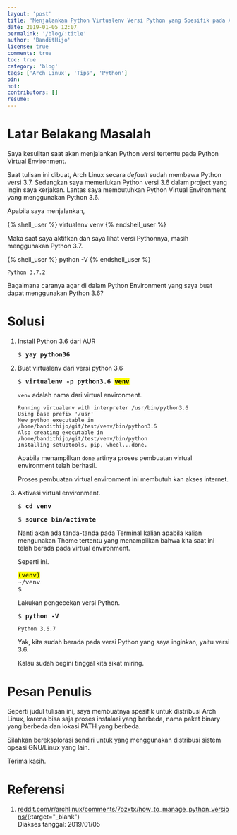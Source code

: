 ```yaml
---
layout: 'post'
title: 'Menjalankan Python Virtualenv Versi Python yang Spesifik pada Arch Linux'
date: 2019-01-05 12:07
permalink: '/blog/:title'
author: 'BanditHijo'
license: true
comments: true
toc: true
category: 'blog'
tags: ['Arch Linux', 'Tips', 'Python']
pin:
hot:
contributors: []
resume:
---
```


<!-- BANNER OF THE POST -->
<!-- <img class="post-body-img" src="{{ site.lazyload.logo_blank_banner }}" data-echo="#" onerror="imgError(this);" alt="banner"> -->

# Latar Belakang Masalah

Saya kesulitan saat akan menjalankan Python versi tertentu pada Python Virtual Environment.

Saat tulisan ini dibuat, Arch Linux secara *default* sudah membawa Python versi 3.7. Sedangkan saya memerlukan Python versi 3.6 dalam project yang ingin saya kerjakan. Lantas saya membutuhkan Python Virtual Environment yang menggunakan Python 3.6.

Apabila saya menjalankan,

{% shell_user %}
virtualenv venv
{% endshell_user %}

Maka saat saya aktifkan dan saya lihat versi Pythonnya, masih menggunakan Python 3.7.

{% shell_user %}
python -V
{% endshell_user %}

```
Python 3.7.2
```

Bagaimana caranya agar di dalam Python Environment yang saya buat dapat menggunakan Python 3.6?

# Solusi

1. Install Python 3.6 dari AUR
   <pre>
   $ <b>yay python36</b></pre>

2. Buat virtualenv dari versi python 3.6
   <pre>
   $ <b>virtualenv -p python3.6 <mark>venv</mark></b></pre>

   `venv` adalah nama dari virtual environment.

   ```
   Running virtualenv with interpreter /usr/bin/python3.6
   Using base prefix '/usr'
   New python executable in /home/bandithijo/git/test/venv/bin/python3.6
   Also creating executable in /home/bandithijo/git/test/venv/bin/python
   Installing setuptools, pip, wheel...done.
   ```

   Apabila menampilkan `done` artinya proses pembuatan virtual environment telah berhasil.

   Proses pembuatan virtual environment ini membutuh kan akses internet.
3. Aktivasi virtual environment.

   <pre>
   $ <b>cd venv</b></pre>

   <pre>
   $ <b>source bin/activate</b></pre>

   Nanti akan ada tanda-tanda pada Terminal kalian apabila kalian mengunakan Theme tertentu yang menampilkan bahwa kita saat ini telah berada pada virtual environment.

   Seperti ini.
   <pre>
   <mark>(venv)</mark>
   ~/venv
   $_</pre>

   Lakukan pengecekan versi Python.

   <pre>
   $ <b>python -V</b></pre>

   ```
   Python 3.6.7
   ```
   Yak, kita sudah berada pada versi Python yang saya inginkan, yaitu versi 3.6.

   Kalau sudah begini tinggal kita sikat miring.


# Pesan Penulis

Seperti judul tulisan ini, saya membuatnya spesifik untuk distribusi Arch Linux, karena bisa saja proses instalasi yang berbeda, nama paket binary yang berbeda dan lokasi PATH yang berbeda.

Silahkan bereksplorasi sendiri untuk yang menggunakan distribusi sistem opeasi GNU/Linux yang lain.

Terima kasih.



# Referensi

1. [reddit.com/r/archlinux/comments/7ozxtx/how_to_manage_python_versions/](https://www.reddit.com/r/archlinux/comments/7ozxtx/how_to_manage_python_versions/){:target="_blank"}
<br>Diakses tanggal: 2019/01/05


